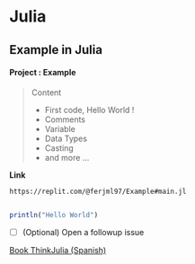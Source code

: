 # Julia

## Example in Julia

#### Project : Example

  > Content
  >   - First code, Hello World !
  >   - Comments
  >   - Variable
  >   - Data Types 
  >   - Casting
  >   - and more ...

**Link**
```
https://replit.com/@ferjml97/Example#main.jl
```


```julia

println("Hello World") 


```


- [ ] \(Optional) Open a followup issue

[Book ThinkJulia (Spanish)](https://introajulia.org/ "Libro de Julia")
